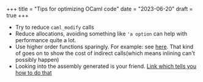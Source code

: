 +++
title = "Tips for optimizing OCaml code"
date = "2023-06-20"
draft = true
+++

- Try to reduce `caml_modify` calls
- Reduce allocations, avoiding something like `'a option` can help with
  performance quite a lot.
- Use higher order functions sparingly. For example: see
  [here](https://github.com/janestreet/base/blob/master/src/list.ml#L702). That
  kind of goes on to show the cost of indirect calls(which means inlining can't
  possibly happen)
- Looking into the assembly generated is your friend.
  [Link which tells you how to do that](https://discuss.ocaml.org/t/viewing-generated-assembly-from-ocaml-source-files/6858)
